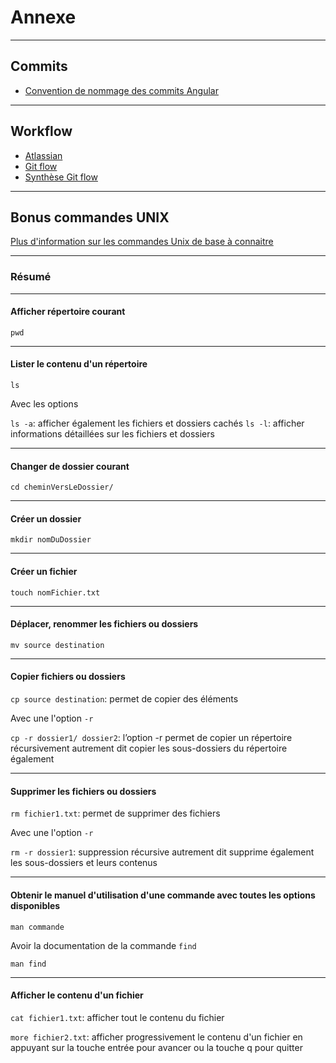 # Annexe

---

## Commits

- [Convention de nommage des commits Angular](https://github.com/angular/angular/blob/22b96b9/CONTRIBUTING.md#-commit-message-guidelines)

---

## Workflow

- [Atlassian](https://www.atlassian.com/fr/git/tutorials/comparing-workflows/gitflow-workflow)
- [Git flow](https://git-flow.readthedocs.io/fr/latest/presentation.html)
- [Synthèse Git flow](https://danielkummer.github.io/git-flow-cheatsheet/index.fr_FR.html)

---

## Bonus commandes UNIX

[Plus d'information sur les commandes Unix de base à connaitre](https://doc.ubuntu-fr.org/tutoriel/console_commandes_de_base)

---

### Résumé

---

#### Afficher répertoire courant

`pwd`

---

#### Lister le contenu d'un répertoire

`ls`

Avec les options

`ls -a`: afficher également les fichiers et dossiers cachés
`ls -l`: afficher informations détaillées sur les fichiers et dossiers

---

#### Changer de dossier courant

`cd cheminVersLeDossier/`

---

#### Créer un dossier

`mkdir nomDuDossier`

---

#### Créer un fichier

`touch nomFichier.txt`

---

#### Déplacer, renommer les fichiers ou dossiers

`mv source destination`

---

#### Copier fichiers ou dossiers

`cp source destination`: permet de copier des éléments

Avec une l'option `-r`

`cp -r dossier1/ dossier2`: l’option -r permet de copier un répertoire récursivement autrement dit copier les sous-dossiers du répertoire également

---

#### Supprimer les fichiers ou dossiers

`rm fichier1.txt`: permet de supprimer des fichiers

Avec une l'option `-r`

`rm -r dossier1`: suppression récursive autrement dit supprime également les sous-dossiers et leurs contenus

---

#### Obtenir le manuel d'utilisation d'une commande avec toutes les options disponibles

`man commande`

Avoir la documentation de la commande `find`

`man find`

---

#### Afficher le contenu d'un fichier

`cat fichier1.txt`: afficher tout le contenu du fichier

`more fichier2.txt`: afficher progressivement le contenu d'un fichier en appuyant sur la touche entrée pour avancer ou la touche q pour quitter